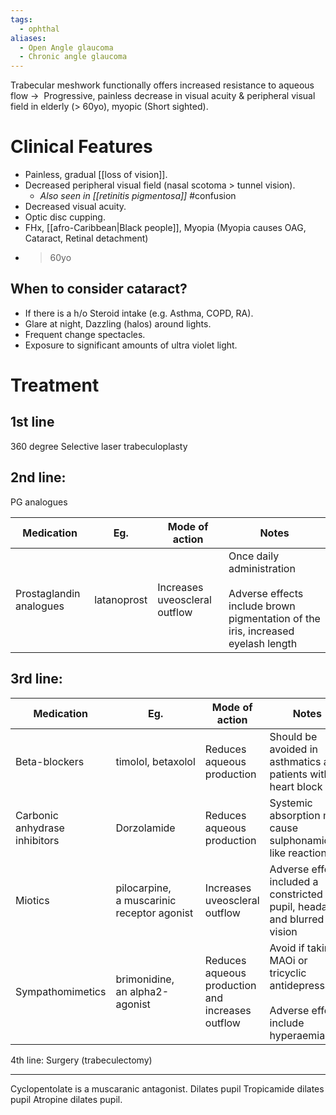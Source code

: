 ```yaml
---
tags:
  - ophthal
aliases:
  - Open Angle glaucoma
  - Chronic angle glaucoma
---
```

Trabecular meshwork functionally offers increased resistance to aqueous flow -> 
Progressive, painless decrease in visual acuity & peripheral visual field in elderly (> 60yo), myopic (Short sighted).  
# Clinical Features
- Painless, gradual [[loss of vision]].
- Decreased peripheral visual field (nasal scotoma > tunnel vision).
	- *Also seen in [[retinitis pigmentosa]]* #confusion 
- Decreased visual acuity.
- Optic disc cupping.
- FHx, [[afro-Caribbean|Black people]], Myopia (Myopia causes OAG, Cataract, Retinal detachment)
- > 60yo

## When to consider cataract?
- If there is a h/o Steroid intake (e.g. Asthma, COPD, RA).
- Glare at night, Dazzling (halos) around lights.
- Frequent change spectacles.
- Exposure to significant amounts of ultra violet light.

# Treatment
## 1st line
360 degree Selective laser trabeculoplasty

## 2nd line: 
PG analogues

| Medication              | Eg.         | Mode of action                | Notes                                                                                                             |
| ----------------------- | ----------- | ----------------------------- | ----------------------------------------------------------------------------------------------------------------- |
| Prostaglandin analogues | latanoprost | Increases uveoscleral outflow | Once daily administration<br><br>Adverse effects include brown pigmentation of the iris, increased eyelash length |

## 3rd line:

| Medication                    | Eg.                                        | Mode of action                                   | Notes                                                                                       |
| ----------------------------- | ------------------------------------------ | ------------------------------------------------ | ------------------------------------------------------------------------------------------- |
| Beta-blockers                 | timolol, betaxolol                         | Reduces aqueous production                       | Should be avoided in asthmatics and patients with heart block                               |
| Carbonic anhydrase inhibitors | Dorzolamide                                | Reduces aqueous production                       | Systemic absorption may cause sulphonamide-like reactions                                   |
| Miotics                       | pilocarpine, a muscarinic receptor agonist | Increases uveoscleral outflow                    | Adverse effects included a constricted pupil, headache and blurred vision                   |
| Sympathomimetics              | brimonidine, an alpha2-agonist             | Reduces aqueous production and increases outflow | Avoid if taking MAOi or tricyclic antidepressants<br><br>Adverse effects include hyperaemia |

4th line: Surgery (trabeculectomy)

---
Cyclopentolate is a muscaranic antagonist. Dilates pupil
Tropicamide dilates pupil
Atropine dilates pupil.